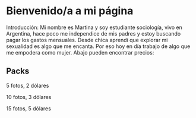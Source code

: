 # Bienvenido/a a mi página

Introducción:
Mi nombre es Martina y soy estudiante sociología, vivo en Argentina, hace poco me independice de mis padres y estoy buscando pagar los gastos mensuales. Desde chica aprendí que explorar mi sexualidad es algo que me encanta. Por eso hoy en día trabajo de algo que me empodera como mujer. Abajo pueden encontrar precios:


## Packs
5 fotos, 2 dólares 

10 fotos, 3 dólares

15 fotos, 5 dólares 


